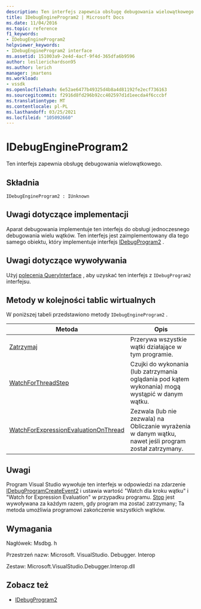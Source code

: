 ```yaml
---
description: Ten interfejs zapewnia obsługę debugowania wielowątkowego.
title: IDebugEngineProgram2 | Microsoft Docs
ms.date: 11/04/2016
ms.topic: reference
f1_keywords:
- IDebugEngineProgram2
helpviewer_keywords:
- IDebugEngineProgram2 interface
ms.assetid: 151003a9-2e4d-4acf-9f4d-365dfa6b9596
author: leslierichardson95
ms.author: lerich
manager: jmartens
ms.workload:
- vssdk
ms.openlocfilehash: 6e52ae6477b49325d4b8a4d81192fe2ecf736163
ms.sourcegitcommit: f2916d8fd296b92cc402597d1d1eecda4f6cccbf
ms.translationtype: MT
ms.contentlocale: pl-PL
ms.lasthandoff: 03/25/2021
ms.locfileid: "105092660"
---
```

# <a name="idebugengineprogram2"></a>IDebugEngineProgram2
Ten interfejs zapewnia obsługę debugowania wielowątkowego.

## <a name="syntax"></a>Składnia

```
IDebugEngineProgram2 : IUnknown
```

## <a name="notes-for-implementers"></a>Uwagi dotyczące implementacji
 Aparat debugowania implementuje ten interfejs do obsługi jednoczesnego debugowania wielu wątków. Ten interfejs jest zaimplementowany dla tego samego obiektu, który implementuje interfejs [IDebugProgram2](../../../extensibility/debugger/reference/idebugprogram2.md) .

## <a name="notes-for-callers"></a>Uwagi dotyczące wywoływania
 Użyj [polecenia QueryInterface](/cpp/atl/queryinterface) , aby uzyskać ten interfejs z `IDebugProgram2` interfejsu.

## <a name="methods-in-vtable-order"></a>Metody w kolejności tablic wirtualnych
 W poniższej tabeli przedstawiono metody `IDebugEngineProgram2` .

|Metoda|Opis|
|------------|-----------------|
|[Zatrzymaj](../../../extensibility/debugger/reference/idebugengineprogram2-stop.md)|Przerywa wszystkie wątki działające w tym programie.|
|[WatchForThreadStep](../../../extensibility/debugger/reference/idebugengineprogram2-watchforthreadstep.md)|Czujki do wykonania (lub zatrzymania oglądania pod kątem wykonania) mogą wystąpić w danym wątku.|
|[WatchForExpressionEvaluationOnThread](../../../extensibility/debugger/reference/idebugengineprogram2-watchforexpressionevaluationonthread.md)|Zezwala (lub nie zezwala) na Obliczanie wyrażenia w danym wątku, nawet jeśli program został zatrzymany.|

## <a name="remarks"></a>Uwagi
 Program Visual Studio wywołuje ten interfejs w odpowiedzi na zdarzenie [IDebugProgramCreateEvent2](../../../extensibility/debugger/reference/idebugprogramcreateevent2.md) i ustawia wartość "Watch dla kroku wątku" i "Watch for Expression Evaluation" w przypadku programu. [Stop](../../../extensibility/debugger/reference/idebugengineprogram2-stop.md) jest wywoływana za każdym razem, gdy program ma zostać zatrzymany; Ta metoda umożliwia programowi zakończenie wszystkich wątków.

## <a name="requirements"></a>Wymagania
 Nagłówek: Msdbg. h

 Przestrzeń nazw: Microsoft. VisualStudio. Debugger. Interop

 Zestaw: Microsoft.VisualStudio.Debugger.Interop.dll

## <a name="see-also"></a>Zobacz też
- [IDebugProgram2](../../../extensibility/debugger/reference/idebugprogram2.md)
